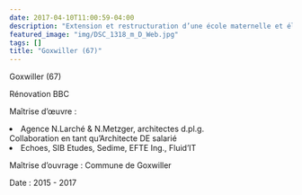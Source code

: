 ```yaml
---
date: 2017-04-10T11:00:59-04:00
description: "Extension et restructuration d’une école maternelle et élémentaire"
featured_image: "img/DSC_1318_m_D_Web.jpg"
tags: []
title: "Goxwiller (67)"
---
```


<p>Goxwiller (67)</p>
<p>Rénovation BBC</p>
<p>Maîtrise d’œuvre :</p>
<ul>

</ul>
<li>Agence N.Larché & N.Metzger, architectes d.pl.g.<br />
    Collaboration en tant qu’Architecte DE salarié</li>
<li>Echoes, SIB Etudes, Sedime, EFTE Ing., Fluid’IT</li>
</ul>

<p>Maîtrise d’ouvrage : Commune de Goxwiller</p>
<p>Date : 2015 - 2017</p>